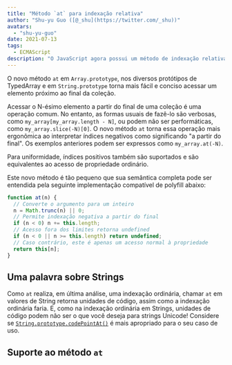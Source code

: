 ```yaml
---
title: "Método `at` para indexação relativa"
author: "Shu-yu Guo ([@_shu](https://twitter.com/_shu))"
avatars:
  - "shu-yu-guo"
date: 2021-07-13
tags:
  - ECMAScript
description: "O JavaScript agora possui um método de indexação relativa para Arrays, TypedArrays e Strings."
---
```


O novo método `at` em `Array.prototype`, nos diversos protótipos de TypedArray e em `String.prototype` torna mais fácil e conciso acessar um elemento próximo ao final da coleção.

Acessar o N-ésimo elemento a partir do final de uma coleção é uma operação comum. No entanto, as formas usuais de fazê-lo são verbosas, como `my_array[my_array.length - N]`, ou podem não ser performáticas, como `my_array.slice(-N)[0]`. O novo método `at` torna essa operação mais ergonômica ao interpretar índices negativos como significando "a partir do final". Os exemplos anteriores podem ser expressos como `my_array.at(-N)`.

<!--truncate-->
Para uniformidade, índices positivos também são suportados e são equivalentes ao acesso de propriedade ordinário.

Este novo método é tão pequeno que sua semântica completa pode ser entendida pela seguinte implementação compatível de polyfill abaixo:

```js
function at(n) {
  // Converte o argumento para um inteiro
  n = Math.trunc(n) || 0;
  // Permite indexação negativa a partir do final
  if (n < 0) n += this.length;
  // Acesso fora dos limites retorna undefined
  if (n < 0 || n >= this.length) return undefined;
  // Caso contrário, este é apenas um acesso normal à propriedade
  return this[n];
}
```

## Uma palavra sobre Strings

Como `at` realiza, em última análise, uma indexação ordinária, chamar `at` em valores de String retorna unidades de código, assim como a indexação ordinária faria. E, como na indexação ordinária em Strings, unidades de código podem não ser o que você deseja para strings Unicode! Considere se [`String.prototype.codePointAt()`](https://developer.mozilla.org/en-US/docs/Web/JavaScript/Reference/Global_Objects/String/codePointAt) é mais apropriado para o seu caso de uso.

## Suporte ao método `at`

<feature-support chrome="92"
                 firefox="90"
                 safari="no"
                 nodejs="no"
                 babel="sim https://github.com/zloirock/core-js#relative-indexing-method"></feature-support>
